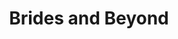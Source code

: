 ---
title: "Brides and Beyond"
url: /cleburne/brides-and-beyond-south-main-street/
shop: clothes
---